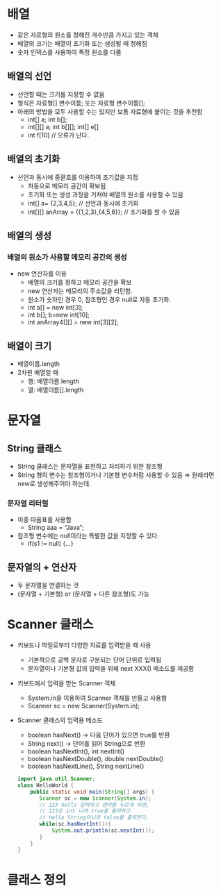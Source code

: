 # 배열

- 같은 자료형의 원소를 정해진 개수만큼 가지고 있는 객체
- 배열의 크기는 배열이 초기화 또는 생성될 때 정해짐
- 숫자 인덱스를 사용하여 특정 원소를 다룸

## 배열의 선언

- 선언할 때는 크기를 지정할 수 없음
- 형식은 자료형[] 변수이름; 또는 자료형 변수이름[];
- 아래의 방법을 모두 사용할 수는 있지만 보통 자료형에 붙이는 것을 추천함
    - int[] a; int b[];
    - int[][] a; int b[][]; int[] e[]
    - int f[10] // 오류가 난다.

## 배열의 초기화

- 선언과 동시에 중괄호를 이용하여 초기값을 지정
    - 자동으로 메모리 공간이 확보됨
    - 초기화 또는 생성 과정을 거쳐야 배열의 원소를 사용할 수 있음
    - int[] a= {2,3,4,5}; // 선언과 동시에 초기화
    - int[][] anArray = {{1,2,3},{4,5,6}}; // 초기화를 할 수 있음

## 배열의 생성

### 배열의 원소가 사용할 메모리 공간의 생성

- new 연산자를 이용
    - 배열의 크기를 정하고 메모리 공간을 확보
    - new 연산자는 메모리의 주소값을 리턴함.
    - 원소가 숫자인 경우 0, 참조형인 경우 null로 자동 초기화.
    - int a[] = new int[3];
    - int b[]; b=new int[10];
    - int anArray4[][] = new int[3][2];

## 배열이 크기

- 배열이름.length
- 2차원 배열일 때
    - 행: 배열이름.length
    - 열: 배열이름[].length
# 문자열

## String 클래스

- String 클래스는 문자열을 표현하고 처리하기 위한 참조형
- String 형의 변수는 참조형이거나 기본형 변수처럼 사용할 수 있음 ⇒ 원래라면 new로 생성해주어야 하는데.

### 문자열 리터럴

- 이중 따옴표를 사용함
    - String aaa = “Java”;
- 참조형 변수에는 null이라는 특별한 값을 지정할 수 있다.
    - if(s1 != null) {…}

## 문자열의 + 연산자

- 두 문자열을 연결하는 것
- (문자열 + 기본형) or (문자열 + 다른 참조형)도 가능

# Scanner 클래스

- 키보드나 파일로부터 다양한 자료를 입력받을 때 사용
    - 기본적으로 공백 문자로 구분되는 단어 단위로 입력됨
    - 문자열이나 기본형 값의 입력을 위해 next XXX() 메소드를 제공함
- 키보드에서 입력을 받는 Scanner 객체
    - System.in을 이용하여 Scanner 객체를 만들고 사용함
    - Scanner sc = new Scanner(System.in);
- Scanner 클래스의 입력용 메소드
    - boolean hasNext() → 다음 단어가 있으면 true를 반환
    - String next() → 단어를 읽어 String으로 반환
    - boolean hasNextInt(), int nextInt()
    - boolean hasNextDouble(), double nextDouble()
    - boolean hasNextLine(), String nextLine()
    
    ```java
    import java.util.Scanner;
    class HelloWorld {
        public static void main(String[] args) {
           Scanner sc = new Scanner(System.in);
           // 123 hello 입력하고 엔터를 누르게 되면,
           // 123은 int 니까 true를 출력하고
           // hello String이니까 false를 출력한다.
           while(sc.hasNextInt()){
               System.out.println(sc.nextInt());
           }
        }
    }
    ```
    

# 클래스 정의
